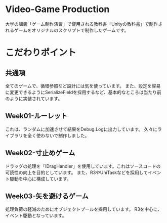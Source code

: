 # Video-Game Production
大学の講義「ゲーム制作演習」で使用される教科書「Unityの教科書」で制作されるゲームをオリジナルのスクリプトで制作したゲームです。

# こだわりポイント
## 共通項
全てのゲームで、循環参照など設計には気を使っています。
また、設定を容易に変更できるようにSerializeFieldを採用するなど、基本的なところは当たり前のように実装されています。

## Week01-ルーレット
これは、ランダムに加速させて結果をDebug.Logに出力しています。
久々にライブラリを全く使わないで制作しました。

## Week02-寸止めゲーム
ドラッグの処理を「IDragHandler」を使用しています。これはソースコードの可読性の向上を目的としています。
また、R3やUniTaskなどを採用してイベント駆動を中心に構成しています。

## Week03-矢を避けるゲーム
処理負荷の軽減のためにオブジェクトプールを採用しています。
R3を中心に、イベント駆動となっています。
